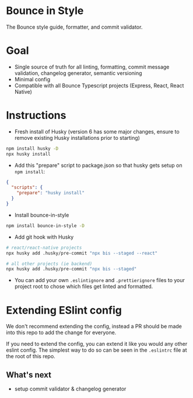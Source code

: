 # Bounce in Style

The Bounce style guide, formatter, and commit validator.

# Goal

- Single source of truth for all linting, formatting, commit message validation, changelog generator, semantic versioning
- Minimal config
- Compatible with all Bounce Typescript projects (Express, React, React Native)

# Instructions

- Fresh install of Husky (version 6 has some major changes, ensure to remove existing Husky installations prior to starting)

```bash
npm install husky -D
npx husky install
```

- Add this "prepare" script to package.json so that husky gets setup on `npm install`:

```json
{
  "scripts": {
    "prepare": "husky install"
  }
}
```

- Install bounce-in-style

```bash
npm install bounce-in-style -D
```

- Add git hook with Husky

```bash
# react/react-native projects
npx husky add .husky/pre-commit "npx bis --staged --react"

# all other projects (ie backend)
npx husky add .husky/pre-commit "npx bis --staged"
```

- You can add your own `.eslintignore` and `.prettierignore` files to your project root to chose which files get linted and formatted.

# Extending ESlint config

We don't recommend extending the config, instead a PR should be made into this repo to add the change for everyone.

If you need to extend the config, you can extend it like you would any other eslint config. The simplest way to do so can be seen in the `.eslintrc` file at the root of this repo.

## What's next

- setup commit validator & changelog generator
